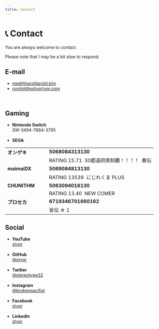 ```yaml
---
title: Contact
---
```


# &#128222; Contact

You are always welcome to contact.

Please note that I may be a bit slow to respond.


## E-mail

* [me&#64;h<span class="block">harold</span>arold.kim](mailto:)<br>
* [ro<span class="block">rot</span>ot&#64;s<span class="block">stypr</span>typr.com](mailto:)

<br>

## Gaming

* <b>Nintendo Switch</b><br>SW-3494-7684-3795<br><br>
* <b>SEGA</b><br>
<div>
    <table>
        <tr class="spacer" />
        <tr>
            <td rowspan=2 valign=top>
                <b>オンゲキ</b>
            </td>
            <td>
                <b>5068084313130</b>
            </td>
        </tr>
        <tr>
            <td>
                RATING 15.71&nbsp;
                <span class="badge">30都道府県制覇！！！！</span>&nbsp;
                <span class="badge">奏伝</span>
            </td>
        </tr>
        <tr class="spacer" />
        <tr>
            <td rowspan=2 valign=top>
                <b>maimaiDX</b>
            </td>
            <td>
                <b>5069084813130</b>
            </td>
        </tr>
        <tr>
            <td>
                RATING 13539&nbsp;
                <span class="badge">にじれくま PLUS</span>&nbsp;
            </td>
        </tr>
        <tr class="spacer" />
        <tr>
            <td rowspan=2 valign=top style="padding-right: 40px;">
                <b>CHUNITHM</b>
            </td>
            <td>
                <b>5063094016130</b>
            </td>
        </tr>
        <tr>
            <td>
                RATING 13.40&nbsp;
                <span class="badge">NEW COMER</span>
            </td>
        </tr>
        <tr class="spacer" />
        <tr>
            <td rowspan=2 valign=top style="padding-right: 40px;">
                <b>プロセカ</b>
            </td>
            <td>
                <b>6719346701660162</b>
            </td>
        </tr>
        <tr>
            <td>
                <span class="badge">皆伝 &star; 1</span>
            </td>
        </tr>
        <tr class="spacer" />
    </table>
</div>

## Social

* <b>YouTube</b><br>[stypr](https://www.youtube.com/c/stypr)<br><br>
* <b>GitHub</b><br>[@stypr](https://github.com/stypr)<br><br>
* <b>Twitter</b><br>[@stereotype32](https://twitter.com/stereotype32)<br><br>
* <b>Instagram</b><br>[@brokenpacifist](https://instagram.com/brokenpacifist)<br><br>
* <b>Facebook</b><br>[stypr](https://www.facebook.com/stypr)<br><br>
* <b>LinkedIn</b><br>[stypr](https://www.linkedin.com/in/stypr/)<br><br>
